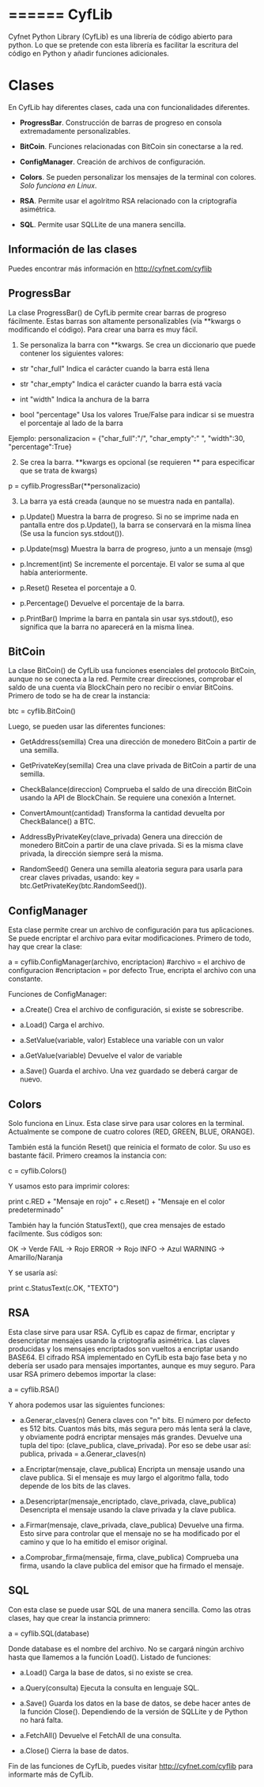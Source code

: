======
CyfLib
======

Cyfnet Python Library (CyfLib) es una librería de código abierto para python. Lo que se pretende con esta librería es facilitar la escritura del código en Python y añadir funciones adicionales.

Clases
======

En CyfLib hay diferentes clases, cada una con funcionalidades diferentes. 

* **ProgressBar**. Construcción de barras de progreso en consola extremadamente personalizables.

* **BitCoin**. Funciones relacionadas con BitCoin sin conectarse a la red.

* **ConfigManager**. Creación de archivos de configuración.

* **Colors**. Se pueden personalizar los mensajes de la terminal con colores. *Solo funciona en Linux*.

* **RSA**. Permite usar el agolritmo RSA relacionado con la criptografía asimétrica.

* **SQL**. Permite usar SQLLite de una manera sencilla. 

Información de las clases
-------------------------

Puedes encontrar más información en http://cyfnet.com/cyflib


ProgressBar
------------

La clase ProgressBar() de CyfLib permite crear barras de progreso fácilmente. Estas barras son altamente personalizables (vía **kwargs o modificando el código).
Para crear una barra es muy fácil.

1. Se personaliza la barra con **kwargs. Se crea un diccionario que puede contener los siguientes valores:

* str "char_full" Indica el carácter cuando la barra está llena

* str "char_empty" Indica el carácter cuando la barra está vacía

* int "width" Indica la anchura de la barra

* bool "percentage" Usa los valores True/False para indicar si se muestra el porcentaje al lado de la barra

Ejemplo: personalizacion = {"char_full":"/", "char_empty":" ", "width":30, "percentage":True}

2. Se crea la barra. **kwargs es opcional (se requieren ** para especificar que se trata de kwargs)

p = cyflib.ProgressBar(**personalizacio)

3. La barra ya está creada (aunque no se muestra nada en pantalla).

* p.Update() Muestra la barra de progreso. Si no se imprime nada en pantalla entre dos p.Update(), la barra se conservará en la misma línea (Se usa la funcion sys.stdout()).

* p.Update(msg) Muestra la barra de progreso, junto a un mensaje (msg)

* p.Increment(int) Se incremente el porcentaje. El valor se suma al que había anteriormente.

* p.Reset() Resetea el porcentaje a 0.

* p.Percentage() Devuelve el porcentaje de la barra.

* p.PrintBar() Imprime la barra en pantala sin usar sys.stdout(), eso significa que la barra no aparecerá en la misma línea.


BitCoin
---------

La clase BitCoin() de CyfLib usa funciones esenciales del protocolo BitCoin, aunque no se conecta a la red. Permite crear direcciones, comprobar el saldo de una cuenta vía BlockChain pero no recibir o enviar BitCoins. Primero de todo se ha de crear la instancia:

btc = cyflib.BitCoin()

Luego, se pueden usar las diferentes funciones:

* GetAddress(semilla) Crea una dirección de monedero BitCoin a partir de una semilla.

* GetPrivateKey(semilla) Crea una clave privada de BitCoin a partir de una semilla.

* CheckBalance(direccion) Comprueba el saldo de una dirección BitCoin usando la API de BlockChain. Se requiere una conexión a Internet.

* ConvertAmount(cantidad) Transforma la cantidad devuelta por CheckBalance() a BTC.

* AddressByPrivateKey(clave_privada) Genera una dirección de monedero BitCoin a partir de una clave privada. Si es la misma clave privada, la dirección siempre será la misma.

* RandomSeed() Genera una semilla aleatoria segura para usarla para crear claves privadas, usando: key = btc.GetPrivateKey(btc.RandomSeed()).


ConfigManager
-------------

Esta clase permite crear un archivo de configuración para tus aplicaciones. Se puede encriptar el archivo para evitar modificaciones. Primero de todo, hay que crear la clase:

a = cyflib.ConfigManager(archivo, encriptacion)
#archivo = el archivo de configuracion
#encriptacion = por defecto True, encripta el archivo con una constante.

Funciones de ConfigManager:

* a.Create() Crea el archivo de configuración, si existe se sobrescribe.

* a.Load() Carga el archivo.

* a.SetValue(variable, valor) Establece una variable con un valor

* a.GetValue(variable) Devuelve el valor de variable

* a.Save() Guarda el archivo. Una vez guardado se deberá cargar de nuevo.

Colors
------

Solo funciona en Linux. Esta clase sirve para usar colores en la terminal. Actualmente se compone de cuatro colores (RED, GREEN, BLUE, ORANGE).

También está la función Reset() que reinicia el formato de color. Su uso es bastante fácil. Primero creamos la instancia con:

c = cyflib.Colors()

Y usamos esto para imprimir colores:

print c.RED + "Mensaje en rojo" + c.Reset() + "Mensaje en el color predeterminado"

También hay la función StatusText(), que crea mensajes de estado facilmente. Sus códigos son:

OK -> Verde
FAIL -> Rojo
ERROR -> Rojo
INFO -> Azul
WARNING -> Amarillo/Naranja

Y se usaría así:

print c.StatusText(c.OK, "TEXTO")

RSA
---

Esta clase sirve para usar RSA. CyfLib es capaz de firmar, encriptar y desencriptar mensajes usando la criptografía asimétrica. Las claves producidas y los mensajes encriptados son vueltos a encriptar usando BASE64. El cifrado RSA implementado en CyfLib esta bajo fase beta y no debería ser usado para mensajes importantes, aunque es muy seguro. Para usar RSA primero debemos importar la clase:

a = cyflib.RSA()

Y ahora podemos usar las siguientes funciones:

* a.Generar_claves(n) Genera claves con "n" bits. El número por defecto es 512 bits. Cuantos más bits, más segura pero más lenta será la clave, y obviamente podrá encriptar mensajes más grandes. Devuelve una tupla del tipo: (clave_publica, clave_privada). Por eso se debe usar así:
    publica, privada = a.Generar_claves(n)
    
* a.Encriptar(mensaje, clave_publica) Encripta un mensaje usando una clave publica. Si el mensaje es muy largo el algoritmo falla, todo depende de los bits de las claves.

* a.Desencriptar(mensaje_encriptado, clave_privada, clave_publica) Desencripta el mensaje usando la clave privada y la clave publica.

* a.Firmar(mensaje, clave_privada, clave_publica) Devuelve una firma. Esto sirve para controlar que el mensaje no se ha modificado por el camino y que lo ha emitido el emisor original.

* a.Comprobar_firma(mensaje, firma, clave_publica) Comprueba una firma, usando la clave publica del emisor que ha firmado el mensaje.


SQL
---

Con esta clase se puede usar SQL de una manera sencilla. Como las otras clases, hay que crear la instancia primnero:

a = cyflib.SQL(database) 

Donde database es el nombre del archivo. No se cargará ningún archivo hasta que llamemos a la función Load(). Listado de funciones:

* a.Load() Carga la base de datos, si no existe se crea.

* a.Query(consulta) Ejecuta la consulta en lenguaje SQL.

* a.Save() Guarda los datos en la base de datos, se debe hacer antes de la función Close(). Dependiendo de la versión de SQLLite y de Python no hará falta.

* a.FetchAll() Devuelve el FetchAll de una consulta.

* a.Close() Cierra la base de datos.

Fin de las funciones de CyfLib, puedes visitar http://cyfnet.com/cyflib para informarte más de CyfLib.
